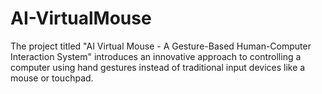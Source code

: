 # AI-VirtualMouse
The project titled "AI Virtual Mouse - A Gesture-Based Human-Computer Interaction System"  introduces an innovative approach to controlling a computer using hand gestures instead of  traditional input devices like a mouse or touchpad. 
